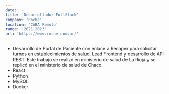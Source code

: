 ```yaml
---
date: '-'
title: 'Desarrollador FullStack'
company: 'Roche'
location: 'CABA Remoto'
range: '2021-2023'
url: 'https://www.roche.com.ar/'
---
```


- Desarrollo de Portal de Paciente con enlace a Renaper para solicitar turnos en establecimientos de salud. Lead Frontend y desarrollo de API REST. Este trabajo se realizó en ministerio de salud de La Rioja y se replicó en el ministerio de salud de Chaco.
- React
- Python
- MySQL
- Docker
